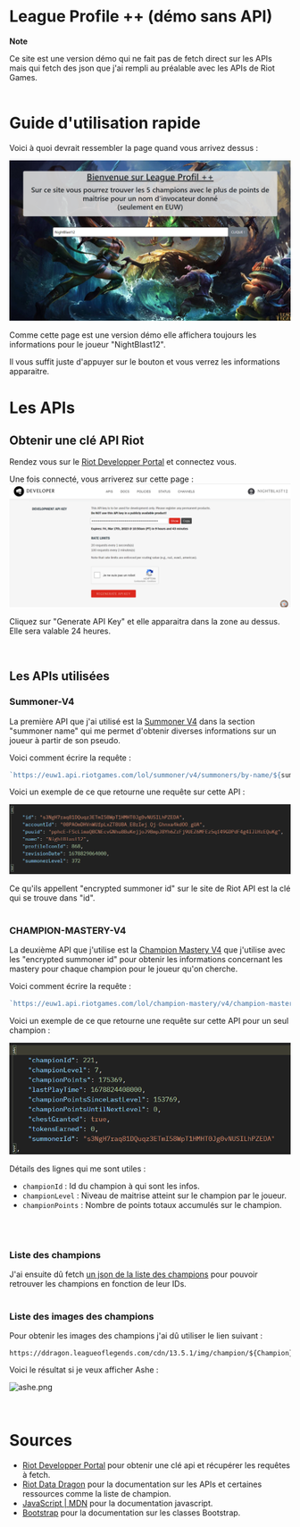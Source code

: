 # League Profile ++ (démo sans API)

**Note**

Ce site est une version démo qui ne fait pas de fetch direct sur les APIs mais qui fetch des json que j'ai rempli au préalable avec les APIs de Riot Games.
</br>
</br>

# Guide d'utilisation rapide
Voici à quoi devrait ressembler la page quand vous arrivez dessus :

![page.png](src/img/page.png)

Comme cette page est une version démo elle affichera toujours les informations pour le joueur "NightBlast12".

Il vous suffit juste d'appuyer sur le bouton et vous verrez les informations apparaitre.

# Les APIs
## Obtenir une clé API Riot

Rendez vous sur le <a href="https://developer.riotgames.com/">Riot Developper Portal</a> et connectez vous.

Une fois connecté, vous arriverez sur cette page :
![RDP.png](src/img/RDP.png)

Cliquez sur "Generate API Key" et elle apparaitra dans la zone au dessus. Elle sera valable 24 heures.

</br>

## Les APIs utilisées

### <b> Summoner-V4 </b>

La première API que j'ai utilisé est la <a href="https://developer.riotgames.com/apis#summoner-v4/GET_getBySummonerName">Summoner V4</a> dans la section "summoner name" qui me permet d'obtenir diverses informations sur un joueur à partir de son pseudo.

Voici comment écrire la requête :
``` javascript
`https://euw1.api.riotgames.com/lol/summoner/v4/summoners/by-name/${summonerName}?api_key=${apiKey}`
```

Voici un exemple de ce que retourne une requête sur cette API :

<img src="src/img/resultFetchSummoner.png">

Ce qu'ils appellent "encrypted summoner id" sur le site de Riot API est la clé qui se trouve dans "id".
</br>
</br>

### <b> CHAMPION-MASTERY-V4 </b>

La deuxième API que j'utilise est la <a href="https://developer.riotgames.com/apis#champion-mastery-v4/GET_getAllChampionMasteries">Champion Mastery V4</a> que j'utilise avec les "encrypted summoner id" pour obtenir les informations concernant les mastery pour chaque champion pour le joueur qu'on cherche.

Voici comment écrire la requête :

``` javascript
`https://euw1.api.riotgames.com/lol/champion-mastery/v4/champion-masteries/by-summoner/${encrypted summoner id}?api_key=${apiKey}`
```

Voici un exemple de ce que retourne une requête sur cette API pour un seul champion :

![mastery.png](src/img/resultFetchMastery.png)

Détails des lignes qui me sont utiles :
- ```championId``` : Id du champion à qui sont les infos.
- ```championLevel``` : Niveau de maitrise atteint sur le champion par le joueur.
- ```championPoints``` : Nombre de points totaux accumulés sur le champion.
</br>
</br>

### <b> Liste des champions </b>

J'ai ensuite dû fetch <a href="http://ddragon.leagueoflegends.com/cdn/13.5.1/data/en_US/champion.json">un json de la liste des champions</a> pour pouvoir retrouver les champions en fonction de leur IDs.
</br>
</br>

### <b>Liste des images des champions</b>

Pour obtenir les images des champions j'ai dû utiliser le lien suivant :

```
https://ddragon.leagueoflegends.com/cdn/13.5.1/img/champion/${Champion}.png
```
Voici le résultat si je veux afficher Ashe :

![ashe.png](https://ddragon.leagueoflegends.com/cdn/13.5.1/img/champion/Ashe.png)

</br>

# Sources
- <a href="https://developer.riotgames.com/">Riot Developper Portal</a> pour obtenir une clé api et récupérer les requêtes à fetch.
- <a href="https://developer.riotgames.com/docs/lol">Riot Data Dragon</a> pour la documentation sur les APIs et certaines ressources comme la liste de champion.
- <a href="https://developer.mozilla.org/en-US/docs/Web/JavaScript">JavaScript | MDN</a> pour la documentation javascript.
- <a href="https://getbootstrap.com/docs/5.3/getting-started/introduction/">Bootstrap</a> pour la documentation sur les classes Bootstrap.